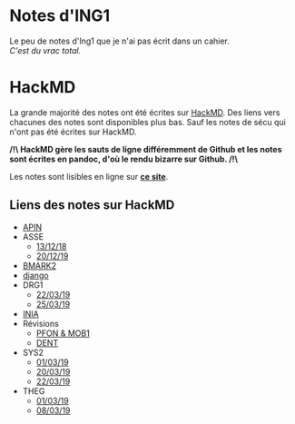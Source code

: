 # Notes d'ING1
Le peu de notes d'Ing1 que je n'ai pas écrit dans un cahier.  
*C'est du vrac total.*

# HackMD
La grande majorité des notes ont été écrites sur [HackMD](https://hackmd.io/).
Des liens vers chacunes des notes sont disponibles plus bas. Sauf les notes de
sécu qui n'ont pas été écrites sur HackMD.

**/!\ HackMD gère les sauts de ligne différemment de Github et les notes sont
écrites en pandoc, d'où le rendu bizarre sur Github. /!\\**

Les notes sont lisibles en ligne sur **[ce site](https://shaigrorb.github.io/notes-epita-ing/)**.

## Liens des notes sur HackMD

* [APIN](https://hackmd.io/@tYTq4U8GTF2YypVkdVWotA/ryY42FL84)
* ASSE
    * [13/12/18](https://hackmd.io/@tYTq4U8GTF2YypVkdVWotA/BkJ6bEYxE)
    * [20/12/19](https://hackmd.io/@tYTq4U8GTF2YypVkdVWotA/SJvUO7teE)
* [BMARK2](https://hackmd.io/@tYTq4U8GTF2YypVkdVWotA/BJ_TU00kS)
* [django](https://hackmd.io/@tYTq4U8GTF2YypVkdVWotA/rJCX23oUN)
* DRG1
    * [22/03/19](https://hackmd.io/@tYTq4U8GTF2YypVkdVWotA/Hk6k5QGu4)
    * [25/03/19](https://hackmd.io/@tYTq4U8GTF2YypVkdVWotA/rk3EFvUdE)
* [INIA](https://hackmd.io/@tYTq4U8GTF2YypVkdVWotA/SJuT1gd1S)
* Révisions
    * [PFON & MOB1](https://hackmd.io/@tYTq4U8GTF2YypVkdVWotA/Hkog39Gf4)
    * [DENT](https://hackmd.io/@tYTq4U8GTF2YypVkdVWotA/SJ1PqSQzE)
* SYS2
    * [01/03/19](https://hackmd.io/@tYTq4U8GTF2YypVkdVWotA/HJAdN6I84)
    * [20/03/19](https://hackmd.io/@tYTq4U8GTF2YypVkdVWotA/SyeOig8L_V)
    * [22/03/19](https://hackmd.io/@tYTq4U8GTF2YypVkdVWotA/r1rwCLM_N)
* THEG
    * [01/03/19](https://hackmd.io/@tYTq4U8GTF2YypVkdVWotA/BkTp6i8U4)
    * [08/03/19](https://hackmd.io/@tYTq4U8GTF2YypVkdVWotA/rkEeuJevV)
